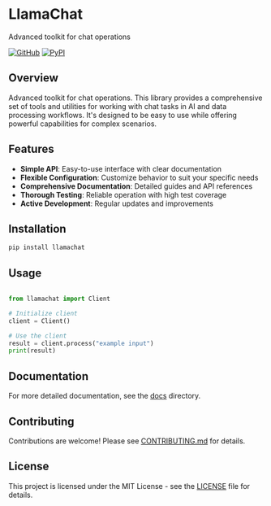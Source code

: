 # LlamaChat

Advanced toolkit for chat operations

[![GitHub](https://img.shields.io/github/license/llamasearchai/llamachat)](https://github.com/llamasearchai/llamachat/blob/main/LICENSE)
[![PyPI](https://img.shields.io/pypi/v/llamachat.svg)](https://pypi.org/project/llamachat/)

## Overview


Advanced toolkit for chat operations. This library provides a comprehensive set of tools and utilities for
working with chat tasks in AI and data processing workflows.
It's designed to be easy to use while offering powerful capabilities for complex scenarios.


## Features


- **Simple API**: Easy-to-use interface with clear documentation
- **Flexible Configuration**: Customize behavior to suit your specific needs
- **Comprehensive Documentation**: Detailed guides and API references
- **Thorough Testing**: Reliable operation with high test coverage
- **Active Development**: Regular updates and improvements


## Installation

```bash
pip install llamachat
```

## Usage

```python

from llamachat import Client

# Initialize client
client = Client()

# Use the client
result = client.process("example input")
print(result)

```

## Documentation

For more detailed documentation, see the [docs](docs/) directory.

## Contributing

Contributions are welcome! Please see [CONTRIBUTING.md](CONTRIBUTING.md) for details.

## License

This project is licensed under the MIT License - see the [LICENSE](LICENSE) file for details.
